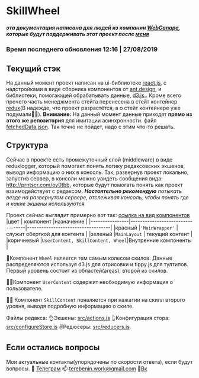 # SkillWheel 
##### эта документация написана для людей из компании [WebCanape](https://web-canape.ru), которые будут поддерживать этот проект после [меня](https://github.com/Vterebenin)

### Время последнего обновления 12:16 | 27/08/2019

## Текущий стэк

На данный момент проект написан на ui-библиотеке [react.js](http://reactjs.org), с надстройками в виде сборника компонентов от [ant.design](https://ant.design), и библиотеки, помогающей обрабатывать данные, [d3.js.](https://d3js.org/). Кроме всего прочего часть менеджмента стейта перенесена в стейт контейнер [redux](https://redux.js.org/)(В надежде, что проект разрастётся, а о стейт контейнере уже подумали🤷‍♀️). 
**Внимание:** На данный момент данные приходят **прямо из этого же репозитория** для имитации асинхронности. файл [fetchedData.json](https://github.com/Vterebenin/skillwheel-front/blob/master/fetchedData.json). Так точно не пойдет, надо с этим что-то решать.

## Структура

Сейчас в проекте есть промежуточный слой (middleware) в виде reduxlogger, который помогает понять логику редаксовских экшенов, выводя информацию о них в консоль. Так, развернув проект локально, запустив сервер, в консоли можно увидеть сообщения вида: http://prntscr.com/oy0tbb, которые будут помогать понять как проект взаимодействует с редаксом. ***Настоятельно рекомендую** потыкать везде на развернутом сервере, отслеживая консоль, чтобы понять где и какие экшены используются.*

Проект сейчас выглядит примерно вот так:  [ссылка на вид компонентов](https://prnt.sc/oy0kq9)
|цвет            | компонент                        |назначение                         |
|----------------|----------------------------------|-----------------------------------|
|красный		 |`'MainWrapper'`                   | служит оберткой для контента      |
|зеленый         |`MainLayout`                      | текущий контент                   |
|коричневый      |`UserContent, SkillContent, Wheel`|Внутренние компоненты              | 

🎡Компонент `Wheel` является тем самым колесом скилов. Данные распределяются используя d3.js для отрисовки и tippy.js для тултипов. Первый уровень состоит из областей(areas), второй из скилов.

🙍‍♂️Компонент `UserContent` содержит необходимую информация о пользователе.

🐱‍👤 Компонент  `SkillContent` появляется при нажатии на скилл второго уровня, выводя подробную информацию о скиле.

Файлы редакса:
👌Экшены: [src/actions.js](https://github.com/Vterebenin/skillwheel-front/blob/master/src/actions.js)
👆Конфигурация стора: [src/configureStore.js](https://github.com/Vterebenin/skillwheel-front/blob/master/src/configureStore.js)
✌Редюсеры: [src/reducers.js](https://github.com/Vterebenin/skillwheel-front/blob/master/src/reducers.js)


## Если остались вопросы

Мои актуальные контакты(упорядочены по скорости ответа), если будут вопросы.
📱  [Телеграм](https://t.me/Ternow)
📫 terebenin.work@gmail.com 
🚮[Вк](https://vk.com/dfkz1)


